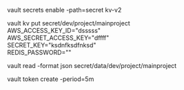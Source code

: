 vault secrets enable -path=secret kv-v2

vault kv put secret/dev/project/mainproject \
  AWS_ACCESS_KEY_ID="dsssss" \
  AWS_SECRET_ACCESS_KEY="dffff" \
  SECRET_KEY="ksdnfksdfnksd" \
  REDIS_PASSWORD=""

vault read -format json secret/data/dev/project/mainproject

vault token create -period=5m
